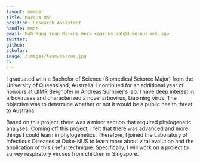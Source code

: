 ```yaml
---
layout: member
title: Marcus Mah
position: Research Assistant
handle: mmah
email: Mah Kang Yuan Marcus Gera <marcus.mah@duke-nus.edu.sg>
twitter:
github:
scholar:
image: /images/team/marcus.jpg
cv:
---
```

I graduated with a Bachelor of Science (Biomedical Science Major) from the University of Queensland, Australia. I continued for an additional year of honours at QIMR Berghofer in Andreas Surhbier’s lab.  I have deep interest in arboviruses and characterized a novel arbovirus, Liao ning virus. The objective was to determine whether or not it would be a public health threat to Australia.

Based on this project, there was a minor section that required phylogenetic analyses. Coming off this project, I felt that there was advanced and more things I could learn in phylogenetics. Therefore, I joined the Laboratory of Infectious Diseases at Duke-NUS to learn more about viral evolution and the application of this useful technique. Specifically, I will work on a project to survey respiratory viruses from children in Singapore.   
